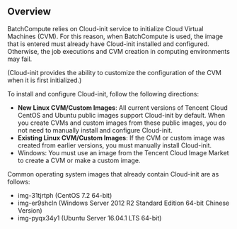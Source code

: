 ## Overview

BatchCompute relies on Cloud-init service to initialize Cloud Virtual Machines (CVM). For this reason, when BatchCompute is used, the image that is entered must already have Cloud-init installed and configured. Otherwise, the job executions and CVM creation in computing environments may fail.

(Cloud-init provides the ability to customize the configuration of the CVM when it is first initialized.)

To install and configure Cloud-init, follow the following directions:
* **New Linux CVM/Custom Images**: All current versions of Tencent Cloud CentOS and Ubuntu public images support Cloud-init by default. When you create CVMs and custom images from these public images, you do not need to manually install and configure Cloud-init.
* **Existing Linux CVM/Custom Images**: If the CVM or custom image was created from earlier versions, you must manually install Cloud-init.
* Windows: You must use an image from the Tencent Cloud Image Market to create a CVM or make a custom image.

Common operating system images that already contain Cloud-init are as follows:
* img-31tjrtph (CentOS 7.2 64-bit)
* img-er9shcln (Windows Server 2012 R2 Standard Edition 64-bit Chinese Version)
* img-pyqx34y1 (Ubuntu Server 16.04.1 LTS 64-bit)








